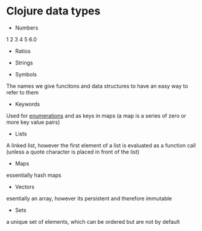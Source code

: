 # Clojure data types 

* Numbers

1 2 3 4 5 6.0 


* Ratios


* Strings 

* Symbols 

The names we give funcitons and data structures to have an easy way to refer to them 


* Keywords 

Used for [enumerations](http://en.wikipedia.org/wiki/Enumeration) and as keys in maps (a map is a series of zero or more key value pairs)


* Lists 

A linked list, however the first element of a list is evaluated as a function call (unless a quote character is placed in front of the list)


* Maps 

essentially hash maps

* Vectors 

esentially an array, however its persistent and therefore immutable

* Sets 

a unique set of elements, which can be ordered but are not by default


